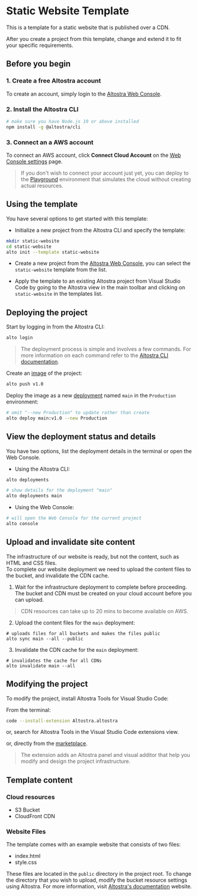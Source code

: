 # Static Website Template

This is a template for a static website that is published over a CDN.

After you create a project from this template, change and extend it to fit your
specific requirements.

## Before you begin

### 1. Create a free Altostra account
To create an account, simply login to the [Altostra Web Console](https://app.altostra.com).

### 2. Install the Altostra CLI
```sh
# make sure you have Node.js 10 or above installed
npm install -g @altostra/cli
```

### 3. Connect an a AWS account
To connect an AWS account, click **Connect Cloud Account** on the [Web Console settings](https://app.altostra.com/settings) page.

> If you don't wish to connect your account just yet, you can deploy to the [Playground](https://docs.altostra.com/reference/concepts/playground-environment.html) environment that simulates the cloud without creating actual resources.

## Using the template

You have several options to get started with this template:
* Initialize a new project from the Altostra CLI and specify the template:

```sh
mkdir static-website
cd static-website
alto init --template static-website
```

* Create a new project from the [Altostra Web Console](https://app.altostra.com/projects), you can select the `static-website` template from the list.

* Apply the template to an existing Altostra project from Visual Studio Code by going to the Altostra view in the main toolbar and clicking on `static-website` in the templates list.

## Deploying the project

Start by logging in from the Altostra CLI:
```sh
alto login
```

>The deployment process is simple and involves a few commands.
>For more information on each command refer to the [Altostra CLI documentation](https://docs.altostra.com/reference/CLI/altostra-cli.html).

Create an [image](https://docs.altostra.com/howto/projects/deploy-project.html#create-a-project-image) of the project:
```sh
alto push v1.0
```

Deploy the image as a new
[deployment](https://docs.altostra.com/reference/concepts/deployments.html) named `main` in the `Production` environment:
```sh
# omit "--new Production" to update rather than create
alto deploy main:v1.0 --new Production
```

## View the deployment status and details
You have two options, list the deployment details in the terminal or open the Web Console.

* Using the Altostra CLI:
```sh
alto deployments 
```
```sh
# show details for the deployment "main"
alto deployments main
```

* Using the Web Console:
```sh
# will open the Web Console for the current project
alto console
```

## Upload and invalidate site content

The infrastructure of our website is ready, but not the content, such as HTML and CSS files.  
To complete our website deployment we need to upload the content files to the bucket, and invalidate the CDN cache.

1. Wait for the infrastructure deployment to complete before proceeding. The
bucket and CDN must be created on your cloud account before you can upload.  
> CDN resources can take up to 20 mins to become available on AWS.

2. Upload the content files for the `main` deployment:

```shell
# uploads files for all buckets and makes the files public
alto sync main --all --public
```

3. Invalidate the CDN cache for the `main` deployment:

```shell
# invalidates the cache for all CDNs
alto invalidate main --all
```

## Modifying the project
To modify the project, install Altostra Tools for Visual Studio Code:

From the terminal:
```sh
code --install-extension Altostra.altostra
```

or, search for Altostra Tools in the Visual Studio Code extensions view.

or, directly from the [marketplace](https://marketplace.visualstudio.com/items?itemName=Altostra.altostra).

> The extension adds an Altostra panel and visual additor that help you modify and
> design the project infrastructure.

## Template content

### Cloud resources
* S3 Bucket
* CloudFront CDN

### Website Files
The template comes with an example website that consists of two files:
- index.html
- style.css

These files are located in the `public` directory in the project root.
To change the directory that you wish to upload, modify the bucket resource settings using Altostra.
For more information, visit
[Altostra's documentation](https://d1nn0ezj50ac1m.cloudfront.net/howto/create-static-website.html#option-b-design-the-architecture)
website.